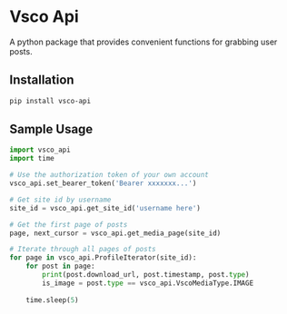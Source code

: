 # Vsco Api

A python package that provides convenient functions for grabbing user posts.

## Installation
```bash
pip install vsco-api
```

## Sample Usage
```python
import vsco_api
import time

# Use the authorization token of your own account
vsco_api.set_bearer_token('Bearer xxxxxxx...')

# Get site id by username
site_id = vsco_api.get_site_id('username here')

# Get the first page of posts
page, next_cursor = vsco_api.get_media_page(site_id)

# Iterate through all pages of posts
for page in vsco_api.ProfileIterator(site_id):
    for post in page:
        print(post.download_url, post.timestamp, post.type)
        is_image = post.type == vsco_api.VscoMediaType.IMAGE
        
    time.sleep(5)

```
